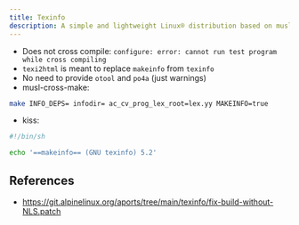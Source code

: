 ```yaml
---
title: Texinfo
description: A simple and lightweight Linux® distribution based on musl libc and toybox
---
```


- Does not cross compile: `configure: error: cannot run test program while cross compiling`
- `texi2html` is meant to replace `makeinfo` from `texinfo`
- No need to provide `otool` and `po4a` (just warnings)
- musl-cross-make:
```sh
make INFO_DEPS= infodir= ac_cv_prog_lex_root=lex.yy MAKEINFO=true
```
- kiss:
```sh
#!/bin/sh

echo '==makeinfo== (GNU texinfo) 5.2'
```

## References
- https://git.alpinelinux.org/aports/tree/main/texinfo/fix-build-without-NLS.patch
